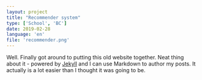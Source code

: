 ```yaml
---
layout: project
title: "Recommender system"
type: ['School', 'BC']
date: 2019-02-28
language: 'en'
file: 'recommender.png'
---
```


Well. Finally got around to putting this old website together. Neat thing 
about it - powered by [Jekyll](http://jekyllrb.com) and I can use Markdown 
to author my posts. It actually is a lot easier than I thought it was going to be.
